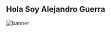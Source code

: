 ##  Hola Soy Alejandro Guerra

![banner](https://github.com/user-attachments/assets/379c433b-112b-4aa6-b0ff-87b371358872)

<!--
**Alejandroguerra4915/Alejandroguerra4915** is a ✨ _special_ ✨ repository because its `README.md` (this file) appears on your GitHub profile.

Here are some ideas to get you started:

- 🔭 I’m currently working on ...
- 🌱 I’m currently learning ...
- 👯 I’m looking to collaborate on ...
- 🤔 I’m looking for help with ...
- 💬 Ask me about ...
- 📫 How to reach me: ...
- 😄 Pronouns: ...
- ⚡ Fun fact: ...
-->
